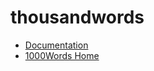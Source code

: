 # thousandwords

- [Documentation](https://docs.1000words-hq.com/)
- [1000Words Home](https://1000words-hq.com/)
